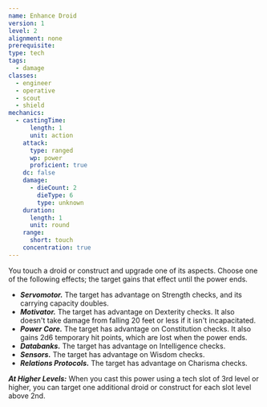 ```yaml
---
name: Enhance Droid
version: 1
level: 2
alignment: none
prerequisite: 
type: tech
tags:
  - damage
classes:
  - engineer
  - operative
  - scout
  - shield
mechanics:
  - castingTime:
      length: 1
      unit: action
    attack:
      type: ranged
      wp: power
      proficient: true
    dc: false
    damage:
      - dieCount: 2
        dieType: 6
        type: unknown
    duration:
      length: 1
      unit: round
    range:
      short: touch
    concentration: true
---
```

You touch a droid or construct and upgrade one of its aspects. Choose one of the following effects; the target gains that effect until the power ends. 
- ***Servomotor.*** The target has advantage on Strength checks, and its carrying capacity doubles. 
- ***Motivator.*** The target has advantage on Dexterity checks. It also doesn't take damage from falling 20 feet or less if it isn't incapacitated. 
- ***Power Core.*** The target has advantage on Constitution checks. It also gains 2d6 temporary hit points, which are lost when the power ends. 
- ***Databanks.*** The target has advantage on Intelligence checks. 
- ***Sensors.*** The target has advantage on Wisdom checks. 
- ***Relations Protocols.*** The target has advantage on Charisma checks. 

***__At Higher Levels__:*** When you cast this power using a tech slot of 3rd level or higher, you can target one additional droid or construct for each slot level above 2nd.
    
